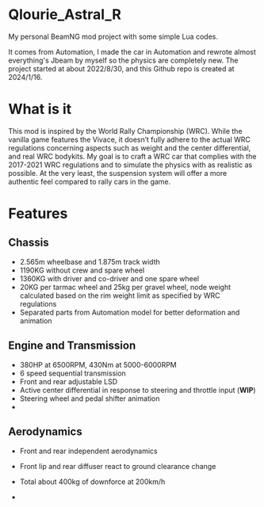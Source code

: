 # Qlourie_Astral_R
My personal BeamNG mod project with some simple Lua codes.

It comes from Automation, I made the car in Automation and rewrote almost everything's Jbeam by myself so the physics are completely new. The project started at about 2022/8/30, and this Github repo is created at 2024/1/16.

# What is it
This mod is inspired by the World Rally Championship (WRC). While the vanilla game features the Vivace, it doesn’t fully adhere to the actual WRC regulations concerning aspects such as weight and the center differential, and real WRC bodykits. My goal is to craft a WRC car that complies with the 2017-2021 WRC regulations and to simulate the physics with as realistic as possible. At the very least, the suspension system will offer a more authentic feel compared to rally cars in the game.

# Features
## Chassis
- 2.565m wheelbase and 1.875m track width
- 1190KG without crew and spare wheel
- 1360KG with driver and co-driver and one spare wheel
- 20KG per tarmac wheel and 25kg per gravel wheel, node weight calculated based on the rim weight limit as specified by WRC regulations
- Separated parts from Automation model for better deformation and animation
## Engine and Transmission
- 380HP at 6500RPM, 430Nm at 5000-6000RPM
- 6 speed sequential transmission
- Front and rear adjustable LSD
- Active center differential in response to steering and throttle input (**WIP**)
- Steering wheel and pedal shifter animation
- 
## Aerodynamics
- Front and rear independent aerodynamics
- Front lip and rear diffuser react to ground clearance change
- Total about 400kg of downforce at 200km/h

- 
